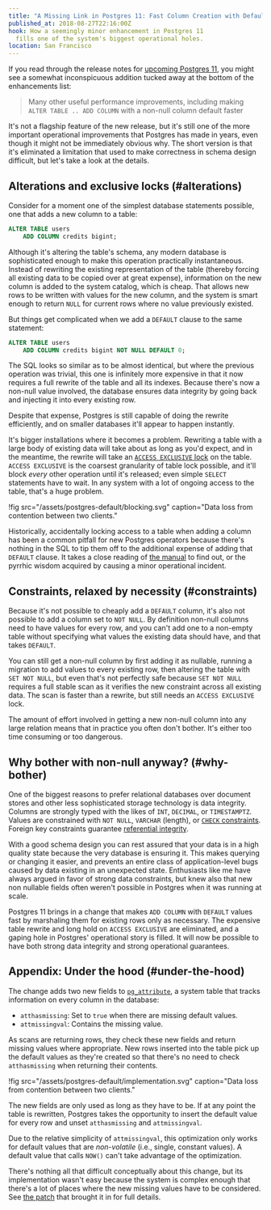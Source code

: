 ```yaml
---
title: "A Missing Link in Postgres 11: Fast Column Creation with Defaults"
published_at: 2018-08-27T22:16:00Z
hook: How a seemingly minor enhancement in Postgres 11
  fills one of the system's biggest operational holes.
location: San Francisco
---
```


If you read through the release notes for [upcoming
Postgres 11][notes], you might see a somewhat
inconspicuous addition tucked away at the bottom of the
enhancements list:

> Many other useful performance improvements, including
> making `ALTER TABLE .. ADD COLUMN` with a non-null column
> default faster

It's not a flagship feature of the new release, but it's
still one of the more important operational improvements
that Postgres has made in years, even though it might not
be immediately obvious why. The short version is that it's
eliminated a limitation that used to make correctness in
schema design difficult, but let's take a look at the
details.

## Alterations and exclusive locks (#alterations)

Consider for a moment one of the simplest database
statements possible, one that adds a new column to a table:

``` sql
ALTER TABLE users
    ADD COLUMN credits bigint;
```

Although it's altering the table's schema, any modern
database is sophisticated enough to make this operation
practically instantaneous. Instead of rewriting the
existing representation of the table (thereby forcing all
existing data to be copied over at great expense),
information on the new column is added to the system
catalog, which is cheap. That allows new rows to be written
with values for the new column, and the system is smart
enough to return `NULL` for current rows where no value
previously existed.

But things get complicated when we add a `DEFAULT` clause
to the same statement:

``` sql
ALTER TABLE users
    ADD COLUMN credits bigint NOT NULL DEFAULT 0;
```

The SQL looks so similar as to be almost identical, but
where the previous operation was trivial, this one is
infinitely more expensive in that it now requires a full
rewrite of the table and all its indexes. Because there's
now a non-null value involved, the database ensures data
integrity by going back and injecting it into every
existing row.

Despite that expense, Postgres is still capable of doing
the rewrite efficiently, and on smaller databases it'll
appear to happen instantly.

It's bigger installations where it becomes a problem.
Rewriting a table with a large body of existing data will
take about as long as you'd expect, and in the meantime,
the rewrite will take an [`ACCESS EXCLUSIVE` lock][locking]
on the table. `ACCESS EXCLUSIVE` is the coarsest
granularity of table lock possible, and it'll block _every_
other operation until it's released; even simple `SELECT`
statements have to wait. In any system with a lot of
ongoing access to the table, that's a huge problem.

!fig src="/assets/postgres-default/blocking.svg" caption="Data loss from contention between two clients."

Historically, accidentally locking access to a table when
adding a column has been a common pitfall for new Postgres
operators because there's nothing in the SQL to tip them
off to the additional expense of adding that `DEFAULT`
clause. It takes a close reading of [the
manual][altertable] to find out, or the pyrrhic wisdom
acquired by causing a minor operational incident.

## Constraints, relaxed by necessity (#constraints)

Because it's not possible to cheaply add a `DEFAULT`
column, it's also not possible to add a column set to `NOT
NULL`. By definition non-null columns need to have values
for every row, and you can't add one to a non-empty table
without specifying what values the existing data should
have, and that takes `DEFAULT`.

You can still get a non-null column by first adding it as
nullable, running a migration to add values to every
existing row, then altering the table with `SET NOT NULL`,
but even that's not perfectly safe because `SET NOT NULL`
requires a full stable scan as it verifies the new
constraint across all existing data. The scan is faster
than a rewrite, but still needs an `ACCESS EXCLUSIVE` lock.

The amount of effort involved in getting a new non-null
column into any large relation means that in practice you
often don't bother. It's either too time consuming or too
dangerous.

## Why bother with non-null anyway? (#why-bother)

One of the biggest reasons to prefer relational databases over
document stores and other less sophisticated storage
technology is data integrity. Columns are strongly typed
with the likes of `INT`, `DECIMAL`, or `TIMESTAMPTZ`.
Values are constrained with `NOT NULL`, `VARCHAR` (length),
or [`CHECK` constraints][check]. Foreign key constraints
guarantee [referential integrity][referential].

With a good schema design you can rest assured that your
data is in a high quality state because the very database
is ensuring it. This makes querying or changing it easier,
and prevents an entire class of application-level bugs
caused by data existing in an unexpected state. Enthusiasts
like me have always argued in favor of strong data
constraints, but knew also that new non nullable fields
often weren't possible in Postgres when it was running at
scale.

Postgres 11 brings in a change that makes `ADD COLUMN` with
`DEFAULT` values fast by marshaling them for existing rows
only as necessary. The expensive table rewrite and long
hold on `ACCESS EXCLUSIVE` are eliminated, and a gaping
hole in Postgres' operational story is filled. It will now
be possible to have both strong data integrity and strong
operational guarantees.

## Appendix: Under the hood (#under-the-hood)

The change adds two new fields to
[`pg_attribute`][pgattribute], a system table that tracks
information on every column in the database:

* `atthasmissing`: Set to `true` when there are missing
  default values.
* `attmissingval`: Contains the missing value.

As scans are returning rows, they check these new fields
and return missing values where appropriate. New rows
inserted into the table pick up the default values as
they're created so that there's no need to check
`atthasmissing` when returning their contents.

!fig src="/assets/postgres-default/implementation.svg" caption="Data loss from contention between two clients."

The new fields are only used as long as they have to be. If
at any point the table is rewritten, Postgres takes the
opportunity to insert the default value for every row and
unset `atthasmissing` and `attmissingval`.

Due to the relative simplicity of `attmissingval`, this
optimization only works for default values that are
_non-volatile_ (i.e., single, constant values). A default
value that calls `NOW()` can't take advantage of the
optimization.

There's nothing all that difficult conceptually about this
change, but its implementation wasn't easy because the
system is complex enough that there's a lot of places where
the new missing values have to be considered. See [the
patch][commit] that brought it in for full details.

[altertable]: https://www.postgresql.org/docs/10/static/sql-altertable.html
[check]: https://www.postgresql.org/docs/current/static/ddl-constraints.html#DDL-CONSTRAINTS-CHECK-CONSTRAINTS
[commit]: https://github.com/postgres/postgres/commit/16828d5c0273b4fe5f10f42588005f16b415b2d8
[locking]: https://www.postgresql.org/docs/current/static/explicit-locking.html
[notes]: https://www.postgresql.org/docs/11/static/release-11.html
[pgattribute]: https://www.postgresql.org/docs/current/static/catalog-pg-attribute.html
[referential]: https://en.wikipedia.org/wiki/Referential_integrity
